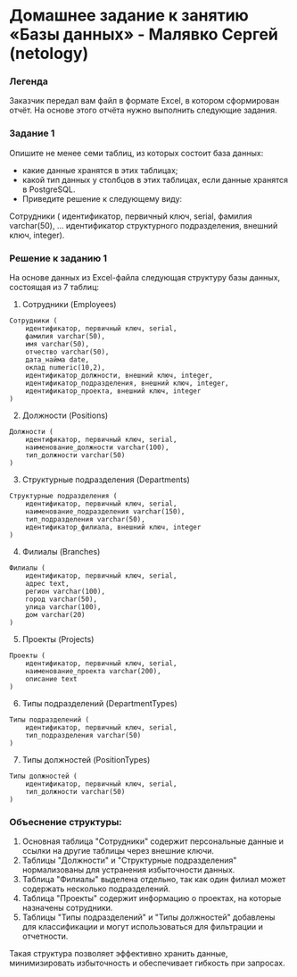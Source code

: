# Домашнее задание к занятию «Базы данных» - Малявко Сергей (netology)

### Легенда
Заказчик передал вам файл в формате Excel, в котором сформирован отчёт.
На основе этого отчёта нужно выполнить следующие задания.

### Задание 1
Опишите не менее семи таблиц, из которых состоит база данных:

* какие данные хранятся в этих таблицах;
* какой тип данных у столбцов в этих таблицах, если данные хранятся в PostgreSQL.
* Приведите решение к следующему виду:

Сотрудники (
идентификатор, первичный ключ, serial,
фамилия varchar(50),
...
идентификатор структурного подразделения, внешний ключ, integer).

### Решение к заданию 1

На основе данных из Excel-файла следующая структуру базы данных, состоящая из 7 таблиц:

1. Сотрудники (Employees)
```
Сотрудники (
    идентификатор, первичный ключ, serial,
    фамилия varchar(50),
    имя varchar(50),
    отчество varchar(50),
    дата_найма date,
    оклад numeric(10,2),
    идентификатор_должности, внешний ключ, integer,
    идентификатор_подразделения, внешний ключ, integer,
    идентификатор_проекта, внешний ключ, integer
)
```
2. Должности (Positions)
```
Должности (
    идентификатор, первичный ключ, serial,
    наименование_должности varchar(100),
    тип_должности varchar(50)
)
```
3. Структурные подразделения (Departments)
```
Структурные подразделения (
    идентификатор, первичный ключ, serial,
    наименование_подразделения varchar(150),
    тип_подразделения varchar(50),
    идентификатор_филиала, внешний ключ, integer
)
```
4. Филиалы (Branches)
```
Филиалы (
    идентификатор, первичный ключ, serial,
    адрес text,
    регион varchar(100),
    город varchar(50),
    улица varchar(100),
    дом varchar(20)
)
```
5. Проекты (Projects)
```
Проекты (
    идентификатор, первичный ключ, serial,
    наименование_проекта varchar(200),
    описание text
)
```
6. Типы подразделений (DepartmentTypes)
```
Типы подразделений (
    идентификатор, первичный ключ, serial,
    тип_подразделения varchar(50)
)
```
7. Типы должностей (PositionTypes)
```
Типы должностей (
    идентификатор, первичный ключ, serial,
    тип_должности varchar(50)
)
```

### Объеснение структуры:
1. Основная таблица "Сотрудники" содержит персональные данные и ссылки на другие таблицы через внешние ключи.
2. Таблицы "Должности" и "Структурные подразделения" нормализованы для устранения избыточности данных.
3. Таблица "Филиалы" выделена отдельно, так как один филиал может содержать несколько подразделений.
4. Таблица "Проекты" содержит информацию о проектах, на которые назначены сотрудники.
5. Таблицы "Типы подразделений" и "Типы должностей" добавлены для классификации и могут использоваться для фильтрации и отчетности.

Такая структура позволяет эффективно хранить данные, минимизировать избыточность и обеспечивает гибкость при запросах.
